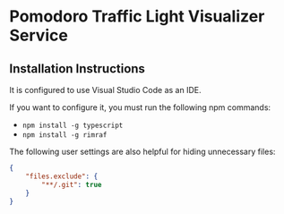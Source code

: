 # Pomodoro Traffic Light Visualizer Service

## Installation Instructions

It is configured to use Visual Studio Code as an IDE.

If you want to configure it, you must run the following npm commands:
- `npm install -g typescript`
- `npm install -g rimraf`

The following user settings are also helpful for hiding unnecessary files:
```json
{
    "files.exclude": {
        "**/.git": true
    }
}
```